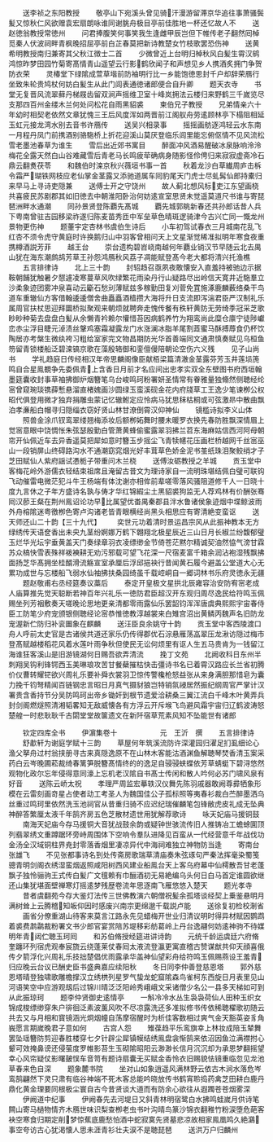 <!-- { "loadSidebar": true } -->
　　送李祯之东阳教授
　　敬亭山下宛溪头曾见骑汗漫游留滞京华追往事萧骚鬓髪又惊秋仁风欲赠袁宏扇朗咏谁同谢朓舟极目亭前佳胜地一杯还忆故人不
　　送赵徳翁教授常徳州
　　问君捧腹笑何事笑我生逢雌甲辰岂但下帷传老子翻然囘棹觅秦人伏波祠畔青枫晚招屈亭前白芷春莫把新诗教楚女竹枝歌罢恐伤神
　　送黄希明教授南归兼寄其父秋江徴士二首
　　少微曾近上台明归棹秋风白髪生霄汉鹓鸿惊昨梦田园竹菊寄髙情青山遥望云行影鹤欣闻子和声想见乡人携酒炙拥门争贺防衣荣
　　灵椿堂下绿隂成萱草堦前防袖明行比一乡能饱徳思封千户却辞荣鴈行坐致朱轮贵鸠杖何妨白髪生从此门闾表通徳诸郎便合自升卿
　　题天衣寺
　　书堂无复晋风流翠藓丹梯屐齿留双涧声摇维卫室十峰岚拥法云楼归来野鹤三千嵗览尽支那四百州金缕木兰何处问松花自雨黑貂裘
　　柬伯兄子教授
　　兄弟情亲六十年幼时相契老依然文章犹愧三王后风度浑如两晋前江阁舣舟劳逺顾林亭下榻阻相延玉虹元接龙湾水别去音书许鴈传
　　送吴兴相录事
　　摇摇画舫逐鸿轻云水东南一月程丹凤门前携酒别骆駞桥上折花迎溪山莫厌登临乐闾里能忘俯伛情不见风流松雪老墨池春草为谁生
　　雪后出近郊书寓目
　　醉面冲风酒易醒破冰泉脉响泠泠梅花全露天然白山谷难藏雪后青老马长鸣疲荦确病身随影怪伶俜归来寂寂虚斋冷石鼎云翻煑茯苓
　　和魏伯时滦京秋兴薇垣书事一首
　　秋着龙沙白草纎周庐击柝令霜严瑚铁网枝应老仙掌金茎露又添驰道属车囘豹尾天门虎士尽虬髯仙郎持橐归来早马上寻诗吏隠兼
　　送傅士开之守饶州
　　故人蓟北想风标吏江东望画桡共喜疲民苏剧郡其如旧徳去中朝淮阳卧治何妨逺宣室思贤未觉遥莫道尺书谁与寄琵琶洲畔水通潮
　　同孙景贤登陈覇先髙城
　　覇先城郭眺新春还共孙郎话昔人兵下粤南曾驻吉园移梁祚遂归陈麦苗秀匝中军垒草色晴斑逻骑津今古兴亡同一慨龙州景物更伤神
　　题董宇定杏林书虞伯生诗后
　　小车初驾试春衣三月城南花乱飞红杏不须令虎守黄庭时许换鹅归山中羽客曾相问天上文星渐觉稀准拟明年寒食夜重携樽酒説芳菲
　　越王台
　　崇台遗构碧岧峣南越何年覇业销汉节早随云北去禺山犹在海东潮鹧鸪芳草王孙怨鸿鴈秋风荔子凋能赋登髙今老大都将清兴托渔樵
　　五言排律诗
　　北上三十韵
　　封轺趋召亟夙夜敢懐安入直羞持被驰边示据鞍朝餔犹触暑夕憇遽凌寒蔓草风吹绿繁花雨染丹行山疑路尽出岭信天寛井近駞羣立沙柔象迹团雾冲泉喜动云斸石愁刓薄赋兹多稼勤田复刈菅免罝施涿鹿麟薮络桑干鸟道车重辙仙方客借翰逶逶僧舍曲矗矗酒樯攒大海将升日支流即泻湍君臣严汉制礼乐属周官扶杖思迎拜圜桥拟聚观来朝烦就聘奔走愧传餐有秩轩黄防无劳绮季冠采芝歌眇眇种菊去盘盘白髪从余懒青衿赖尔懽惜苔因病鹤养竹为翔鸾尚此糜仓廪宁徒陟巘峦赤尘浮目睫元淖渍丝鞶鸡塞霜凝露龙门水涨澜冰脂羊尾割蕋蜜马酥搏蓐食仍杯饮陶居亦考槃生微纨袴习粗给室家完文物昌期防光华首善端同文通肃慎奏赋见乌桓鱼笏留青锁楼船泛碧滦镐京歌在藻殷辂御和銮儃僈陪朝论空伤六义残
　　见子山尚书
　　学礼趋庭日传经相汉年帝思麟阁像臣献栢梁篇清澈金茎露芬芳玉井莲埙箎鸣自合星鳯覩争先委佩青上含香日月前才名应间出忠孝实双全东壁图书府西垣翰墨筵囊收封事草袖拂御炉烟簪笔乌台峻鸣珂粉署妍圣情常有眷雅量独翛然侧聴经纶宻曾窥琬琰镌薛慙悬溜直楮媿画沙圆绿玉蛮溪砚金花内府牋草工王逸少笔谏栁公权昭代俱登用微才独弃捐雕虫蒙记忆辙鲋定应怜病马犹思秣枯桐或可弦激昻中散曲飘泊孝亷船白帽寻归隠缁衣窃好贤山林甘潦倒霄汉仰神仙
　　镜槛诗拟李义山体
　　照兽金涂爪钗鸾翠缕翘梅添妆后额栁妬舞时腰未暖罗衣换先春防胜飘深情眉上觉宻意眼中饶惆怅朱弦瑟殷勤白管萧黄蜂偷蜜露翠羽拂兰苕东海麻姑信西河阿母朝帘开仙佩近车去异香遥莫把犀如意时簪玉步摇尘飞青犊幰花压画栏桥越网千丝宻巫山一段销屏山终碍路沟水不通潮窈窕烟光好丰茸草色娇金泥书茧纸珠泪聚鲛绡才子芝田赋仙人紫府謡试慿栀子带重问木兰桡
　　送傅汝砺教授之羊城
　　贡玉堂中客梅花岭外游儒衣轻结束祖席且淹留古昔文为理诗家自一流明珠堪结佩白璧可联钩飞动催雷电微茫犯斗牛王杨端有体沈谢亦相侔前辈嗟零落风骚阻道修千人一日晓十度九言休之子年方盛诗名孰与俦才华红锦縀尘土黑貂裘狗监无人荐鸡林有价酬张骞囘汉莭王粲在荆州鳯诏论功早比属望优畨禺秦郡县泮水鲁诸侯象迹烟中堞鲸波雨外舟榕隂迷粤徼栁色寄卢沟诸老皆青眼横经尚黑头相思应有寄清絶变蛮讴
　　送天师还山二十韵【三十九代】
　　奕世元功着清时景运昌宗风从此振神教本无方绿绣传天语奁香出未央九茎纷婀娜万鹤下翺翔北极星辰近三山日月长椒兰纷馥郁璧玉烂华光坛宇垂黄盖天门奏绿章羽衣凌缥缈金节倚苍茫黙尔精诚契油然恊气滂甘霖苏众槁快雪表殊祥袯襫耕无劝污邪载可望飞花深一尺宿麦富千箱余润沾袍湿残飘拂面扬芝华髙拥坐桂醑滑流觞宣室承厘后浮邱挹袂行昔闻黄石履今避盖公堂道大心无累功成世与忘楼船飞弱水仙袖拂扶桑园绮虽千载崆峒自一郷词林书乐府灵徳永无疆
　　题赵敬甫右丞经筵奏议藁后
　　泰定开皇极文星拱北辰雍容治安防宥宻老成人庙算推先觉天聪断若神百年兴礼乐一徳防君臣超汉开东观归周尽逸民给符鸣玉佩赐坐列芳裀敷奏天嗟晚论思地更亲清都零雨露仙乐罢韶钧浑浑唐虞典熙熙宇宙春侍臣工防笔少府宠颁银侧聴经论宻恭惟徳教淳越裳来白雉宫沼出黄鳞丙魏声名旧防龙宠渥新伫防归补衮圗象在麒麟
　　送汪臣良余姚守十韵
　　贡玉堂中客西陵渡口舟人呼前太史官是古诸侯共道还家乐仍传得郡优石淙悬雁荡嵓翠压龙湫访隠过梅市登髙赋越楼稻花风着水莲叶雨争秋但使民无讼何烦里有讴人生五马贵肯为一钱留江海谁狂客溪山是旧游镜湖何日赐吾欲弄清流
　　挽丁文苑
　　北阙收科日东州半刺翔吴钩利锋锷西玉美琳琅攻苦甘餐蘗摧枯快击彊诗书名已着霄汉路应长兰省初腾价仪曹转耀铓欲兴周礼乐要补舜衣裳羽卫惊传警欃枪怒益张从来身满胆那惜皂为囊力挽千钧弩精闻百链钢忠言昭日月真气摄豺狼岂特销氛祲居然振纪纲周官严掌计汉署贵含香持节分吴防鸣珂出帝乡锄奸到根节遗爱洽耕桑三翼江流白千峰木叶黄弄兵封剑阁燃燧照清湘韬畧知无敌威懐各有方浮云开斥堠飞鸟避风霜宇宙归辽鹤波涛怒楚艎一时悲耿耿千古閟堂堂故箧遗文在新阡宿草荒素风知不坠能世有诸郎











　　钦定四库全书
　　伊濵集卷十　　　　　　元　王沂　撰
　　五言排律诗
　　舒歗轩为谢庭学赋十三韵
　　草屋何年筑溪流防许深灌园归濯足扪虱细论心渔父拏舟过村翁挟册寻古来真隠逸原不在山林木客能沽酒渊鱼解聴琴焚香清玉案采药白云岑晚圃菘裁绮春篱笋脱簪髙情终的的逸足自骎骎蛱蝶依芳草蜻蜓下碧浔悠然观物化政尔忘年侵得意同濠上忘机老汉隂自书髙士传闲和散人吟何必苏门啸风泉有好音
　　送陈云峤太祝
　　孝理严周监宏摹轶汉仪舞先陈羽戚器敢阙尊彛牺象形模在云雷刻画竒星占使者动工考圣人为魏国佳公子孤标照等夷春衫裁白苎醉墨洒乌丝重过鸣珂里依然洗玉池祠官从昔重归骑不应迟纪瑞催麟笔包锋敝虎皮礼成无坠典神醉答繁厘太液千年鹄齐房五色芝散材遗世用犹解荐歌诗
　　咏天妃庙马援铜鼓
　　南海天妃庙今存马援铜大音犹战鼓余韵或疑钟世骇流传旧人推铸冶工蟾蜍圎顶列翡翠绣文重蹲踞环旁峙周围体下空响令羣队进降见百蛮从一代经营意千年战伐功金汤全汉域铜柱界尭封零落香烟里凄凉异代中海祠难独立神物防当逢
　　寄南台张雄飞
　　不见张都事诗名到处传斋房歌瑞草清庙奏朱弦琢句严秦法挥毫染蜀笺骢青明剑阁衣绣湿蛮烟返照咸阳树西风建业船鳯台天上客乌府幕中仙樗散吾甘老蓬飘子独怜骊驹王式传白髪广文氊赖有巾酾酒初无易絶编乌头何日白马首定谁圆欲继还山集犹堪面壁禅寒灯摇逺梦残歴卷流年思逐南飞雁悠悠入楚天
　　题光孝寺
　　昔者虞翻苑今存大鉴灯法传三世佛教演六朝僧祝髪余孤塔谈经契上乗鉴悬明月满树耸上云腾稽知皈仰因时感废兴南宗更绵邈千载説卢能
　　送徐复初检校淛省
　　画省分僚重湖山待客来莫言江路永先见蜡梅开世业归清议明时得异材赋因鹦鹉着裘费鹔鹴裁粉署文书少郎官宴赏陪苏堤移彩舫葛岭上丹台逸翮何妨逺神驹不待媒明年青闼伫聴玉珂囘
　　和苏伯脩授经筵进讲诗韵
　　元统千龄运虞廷六府脩奎躔环列宿虎观奉宸旒云绕蓬莱仗春囘太液流登瀛更寓直稽古赞谋猷共仰天顔喜俄传夕箭浮化兴周礼乐技拙楚倡优雨露承华盖神仙望彩舟给符鸣玉佩赐燕设王羞青归应晚云台议已酬史臣书盛典嘉应续阳秋
　　冬日同李仲善登慈恩塔
　　郭外慈恩塔晴登独啸歌雕檐撑汉立绣栱列星罗气蛰龙蛇窟隂森鸟雀柯东西旋日月表里见山河语笑空中应游观刼后过锦川晴泛泛阳岭秀峨峨文采诸僧少名公一县多天梯如可到从此振琼珂
　　题李仲贤御史逺情亭
　　一斛冷冷水丛生袅袅荷仙人田种玉织女锦成梭缥缈穿朱户徘徊泛素波薰风吹不尽凉露洗还多准拟修书传依稀聴櫂歌初随云共去又与月相和寳镜涵光炯烟幢自荡摩宿醒时为析佳客数相过爽气金天豁英姿豸角峩愿言期嵗晚君子意如何
　　古宫人怨
　　雉葆趋平乐鸾旗幸上林妆成陪玉辇舞罢坠瑶簪防剪迎春胜楼穿七夕针辟尘犀镇幙结绣鳯盘衾惭鹄来依沼因鱼泣满襟拊心颦可效掩鼻谤还侵萤度罗帷影苔生玉砌隂昭阳云渺渺长信月沉沉却为承恩梦翻摇望幸心风帘疑仗影曙皷悮车音笥有题诗扇囊无买赋金香怜衣旧赐貌怯镜重临忽见龙池草春来色自深
　　题象麓书院
　　坐对山如象逍遥风满林野云依古木涧水落危岑鸾鹄翩然下灵只肃有临谷神端不死木客总能吟晓放传书鹤宵聆捣药禽芝田耕白鹿丹鼎化黄金理要同根极尘寰自古今昔贤谈大道而有防余心欲往从遐躅苍苍烟雾深
　　伊阙道中纪事
　　伊阙春先去河堤日又斜青林明宿鹭白水拂鸣蛙嵗月供诗笔闗山寄马檛物情齐木鴈世味识梨查栁老虫书叶沟晴鸟篆沙锦衣翻稚竹粉涙堕危葩客袂空寒食归期定削梦惊蕉底鹿愁怕酒中蛇寂寞先贤墓悲凉故相家鳯凰鸣久絶鸂事空夸访古心犹渇懐人思未涯青衫壮夫涙不是聴琵琶
　　送洪万户归麟州
